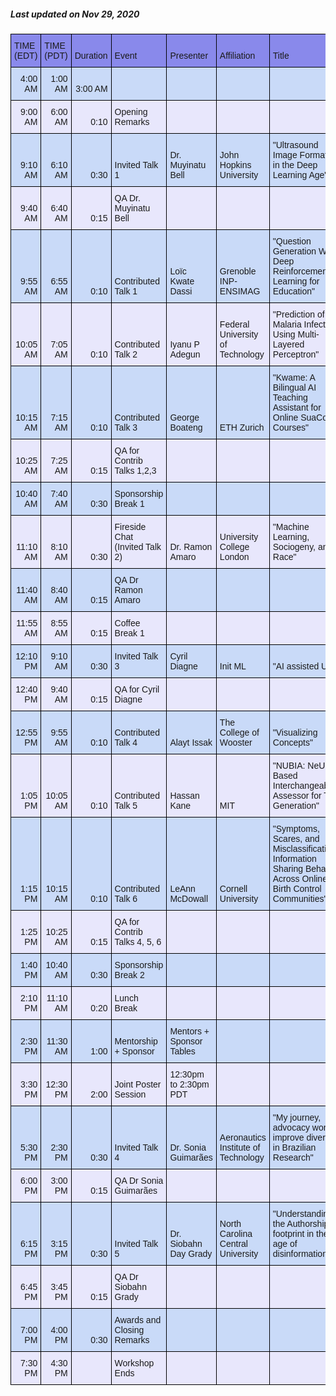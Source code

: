 ##### Last updated on Nov 29, 2020

<table style="border-collapse:collapse;border-spacing:0" class="tg"><thead><tr><th style="background-color:#8989EB;border-color:black;border-style:solid;border-width:1px;font-family:Arial, sans-serif;font-size:14px;font-weight:normal;overflow:hidden;padding:10px 5px;text-align:left;vertical-align:bottom;word-break:normal"><span style="background-color:#8989EB">TIME (EDT)</span></th><th style="background-color:#8989EB;border-color:black;border-style:solid;border-width:1px;font-family:Arial, sans-serif;font-size:14px;font-weight:normal;overflow:hidden;padding:10px 5px;text-align:left;vertical-align:bottom;word-break:normal"><span style="background-color:#8989EB">TIME (PDT)</span></th><th style="background-color:#8989EB;border-color:black;border-style:solid;border-width:1px;font-family:Arial, sans-serif;font-size:14px;font-weight:normal;overflow:hidden;padding:10px 5px;text-align:left;vertical-align:bottom;word-break:normal"><span style="background-color:#8989EB">Duration</span></th><th style="background-color:#8989EB;border-color:black;border-style:solid;border-width:1px;font-family:Arial, sans-serif;font-size:14px;font-weight:normal;overflow:hidden;padding:10px 5px;text-align:left;vertical-align:bottom;word-break:normal"><span style="background-color:#8989EB">Event</span></th><th style="background-color:#8989EB;border-color:black;border-style:solid;border-width:1px;font-family:Arial, sans-serif;font-size:14px;font-weight:normal;overflow:hidden;padding:10px 5px;text-align:left;vertical-align:bottom;word-break:normal"><span style="background-color:#8989EB">Presenter</span></th><th style="background-color:#8989EB;border-color:black;border-style:solid;border-width:1px;font-family:Arial, sans-serif;font-size:14px;font-weight:normal;overflow:hidden;padding:10px 5px;text-align:left;vertical-align:bottom;word-break:normal"><span style="background-color:#8989EB">Affiliation</span></th><th style="background-color:#8989EB;border-color:black;border-style:solid;border-width:1px;font-family:Arial, sans-serif;font-size:14px;font-weight:normal;overflow:hidden;padding:10px 5px;text-align:left;vertical-align:bottom;word-break:normal"><span style="background-color:#8989EB">Title</span></th></tr></thead><tbody><tr><td style="background-color:#C9DAF8;border-color:black;border-style:solid;border-width:1px;font-family:Arial, sans-serif;font-size:14px;overflow:hidden;padding:10px 5px;text-align:right;vertical-align:bottom;word-break:normal"><span style="background-color:#C9DAF8">4:00 AM</span></td><td style="background-color:#C9DAF8;border-color:black;border-style:solid;border-width:1px;font-family:Arial, sans-serif;font-size:14px;overflow:hidden;padding:10px 5px;text-align:right;vertical-align:bottom;word-break:normal"><span style="background-color:#C9DAF8">1:00 AM</span></td><td style="background-color:#C9DAF8;border-color:black;border-style:solid;border-width:1px;font-family:Arial, sans-serif;font-size:14px;overflow:hidden;padding:10px 5px;text-align:right;vertical-align:bottom;word-break:normal"><span style="background-color:#C9DAF8">3:00 AM</span></td><td style="background-color:#C9DAF8;border-color:black;border-style:solid;border-width:1px;font-family:Arial, sans-serif;font-size:14px;overflow:hidden;padding:10px 5px;text-align:left;vertical-align:bottom;word-break:normal"></td><td style="background-color:#C9DAF8;border-color:black;border-style:solid;border-width:1px;font-family:Arial, sans-serif;font-size:14px;overflow:hidden;padding:10px 5px;text-align:left;vertical-align:bottom;word-break:normal"></td><td style="background-color:#C9DAF8;border-color:black;border-style:solid;border-width:1px;font-family:Arial, sans-serif;font-size:14px;overflow:hidden;padding:10px 5px;text-align:left;vertical-align:bottom;word-break:normal"></td><td style="background-color:#C9DAF8;border-color:black;border-style:solid;border-width:1px;font-family:Arial, sans-serif;font-size:14px;overflow:hidden;padding:10px 5px;text-align:left;vertical-align:bottom;word-break:normal"></td></tr><tr><td style="background-color:#E8E7FC;border-color:black;border-style:solid;border-width:1px;font-family:Arial, sans-serif;font-size:14px;overflow:hidden;padding:10px 5px;text-align:right;vertical-align:bottom;word-break:normal"><span style="background-color:#E8E7FC">9:00 AM</span></td><td style="background-color:#E8E7FC;border-color:black;border-style:solid;border-width:1px;font-family:Arial, sans-serif;font-size:14px;overflow:hidden;padding:10px 5px;text-align:right;vertical-align:bottom;word-break:normal"><span style="background-color:#E8E7FC">6:00 AM</span></td><td style="background-color:#E8E7FC;border-color:black;border-style:solid;border-width:1px;font-family:Arial, sans-serif;font-size:14px;overflow:hidden;padding:10px 5px;text-align:right;vertical-align:bottom;word-break:normal"><span style="background-color:#E8E7FC">0:10</span></td><td style="background-color:#E8E7FC;border-color:black;border-style:solid;border-width:1px;font-family:Arial, sans-serif;font-size:14px;overflow:hidden;padding:10px 5px;text-align:left;vertical-align:bottom;word-break:normal"><span style="background-color:#E8E7FC">Opening Remarks</span></td><td style="background-color:#E8E7FC;border-color:black;border-style:solid;border-width:1px;font-family:Arial, sans-serif;font-size:14px;overflow:hidden;padding:10px 5px;text-align:left;vertical-align:bottom;word-break:normal"></td><td style="background-color:#E8E7FC;border-color:black;border-style:solid;border-width:1px;font-family:Arial, sans-serif;font-size:14px;overflow:hidden;padding:10px 5px;text-align:left;vertical-align:bottom;word-break:normal"></td><td style="background-color:#E8E7FC;border-color:black;border-style:solid;border-width:1px;font-family:Arial, sans-serif;font-size:14px;overflow:hidden;padding:10px 5px;text-align:left;vertical-align:bottom;word-break:normal"></td></tr><tr><td style="background-color:#C9DAF8;border-color:black;border-style:solid;border-width:1px;font-family:Arial, sans-serif;font-size:14px;overflow:hidden;padding:10px 5px;text-align:right;vertical-align:bottom;word-break:normal"><span style="background-color:#C9DAF8">9:10 AM</span></td><td style="background-color:#C9DAF8;border-color:black;border-style:solid;border-width:1px;font-family:Arial, sans-serif;font-size:14px;overflow:hidden;padding:10px 5px;text-align:right;vertical-align:bottom;word-break:normal"><span style="background-color:#C9DAF8">6:10 AM</span></td><td style="background-color:#C9DAF8;border-color:black;border-style:solid;border-width:1px;font-family:Arial, sans-serif;font-size:14px;overflow:hidden;padding:10px 5px;text-align:right;vertical-align:bottom;word-break:normal"><span style="background-color:#C9DAF8">0:30</span></td><td style="background-color:#C9DAF8;border-color:black;border-style:solid;border-width:1px;font-family:Arial, sans-serif;font-size:14px;overflow:hidden;padding:10px 5px;text-align:left;vertical-align:bottom;word-break:normal"><span style="background-color:#C9DAF8">Invited Talk 1</span></td><td style="background-color:#C9DAF8;border-color:black;border-style:solid;border-width:1px;font-family:Arial, sans-serif;font-size:14px;overflow:hidden;padding:10px 5px;text-align:left;vertical-align:bottom;word-break:normal"><span style="background-color:#C9DAF8">Dr. Muyinatu Bell</span></td><td style="background-color:#C9DAF8;border-color:black;border-style:solid;border-width:1px;font-family:Arial, sans-serif;font-size:14px;overflow:hidden;padding:10px 5px;text-align:left;vertical-align:bottom;word-break:normal"><span style="background-color:#C9DAF8">John Hopkins University</span></td><td style="background-color:#C9DAF8;border-color:black;border-style:solid;border-width:1px;font-family:Arial, sans-serif;font-size:14px;overflow:hidden;padding:10px 5px;text-align:left;vertical-align:bottom;word-break:normal"><span style="background-color:#C9DAF8">"Ultrasound Image Formation in the Deep Learning Age"</span></td></tr><tr><td style="background-color:#E8E7FC;border-color:black;border-style:solid;border-width:1px;font-family:Arial, sans-serif;font-size:14px;overflow:hidden;padding:10px 5px;text-align:right;vertical-align:bottom;word-break:normal"><span style="background-color:#E8E7FC">9:40 AM</span></td><td style="background-color:#E8E7FC;border-color:black;border-style:solid;border-width:1px;font-family:Arial, sans-serif;font-size:14px;overflow:hidden;padding:10px 5px;text-align:right;vertical-align:bottom;word-break:normal"><span style="background-color:#E8E7FC">6:40 AM</span></td><td style="background-color:#E8E7FC;border-color:black;border-style:solid;border-width:1px;font-family:Arial, sans-serif;font-size:14px;overflow:hidden;padding:10px 5px;text-align:right;vertical-align:bottom;word-break:normal"><span style="background-color:#E8E7FC">0:15</span></td><td style="background-color:#E8E7FC;border-color:black;border-style:solid;border-width:1px;font-family:Arial, sans-serif;font-size:14px;overflow:hidden;padding:10px 5px;text-align:left;vertical-align:bottom;word-break:normal"><span style="background-color:#E8E7FC">QA Dr. Muyinatu Bell</span></td><td style="background-color:#E8E7FC;border-color:black;border-style:solid;border-width:1px;font-family:Arial, sans-serif;font-size:14px;overflow:hidden;padding:10px 5px;text-align:left;vertical-align:bottom;word-break:normal"></td><td style="background-color:#E8E7FC;border-color:black;border-style:solid;border-width:1px;font-family:Arial, sans-serif;font-size:14px;overflow:hidden;padding:10px 5px;text-align:left;vertical-align:bottom;word-break:normal"></td><td style="background-color:#E8E7FC;border-color:black;border-style:solid;border-width:1px;font-family:Arial, sans-serif;font-size:14px;overflow:hidden;padding:10px 5px;text-align:left;vertical-align:bottom;word-break:normal"></td></tr><tr><td style="background-color:#C9DAF8;border-color:black;border-style:solid;border-width:1px;font-family:Arial, sans-serif;font-size:14px;overflow:hidden;padding:10px 5px;text-align:right;vertical-align:bottom;word-break:normal"><span style="background-color:#C9DAF8">9:55 AM</span></td><td style="background-color:#C9DAF8;border-color:black;border-style:solid;border-width:1px;font-family:Arial, sans-serif;font-size:14px;overflow:hidden;padding:10px 5px;text-align:right;vertical-align:bottom;word-break:normal"><span style="background-color:#C9DAF8">6:55 AM</span></td><td style="background-color:#C9DAF8;border-color:black;border-style:solid;border-width:1px;font-family:Arial, sans-serif;font-size:14px;overflow:hidden;padding:10px 5px;text-align:right;vertical-align:bottom;word-break:normal"><span style="background-color:#C9DAF8">0:10</span></td><td style="background-color:#C9DAF8;border-color:black;border-style:solid;border-width:1px;font-family:Arial, sans-serif;font-size:14px;overflow:hidden;padding:10px 5px;text-align:left;vertical-align:bottom;word-break:normal"><span style="background-color:#C9DAF8">Contributed Talk 1</span></td><td style="background-color:#C9DAF8;border-color:black;border-style:solid;border-width:1px;font-family:Arial, sans-serif;font-size:14px;overflow:hidden;padding:10px 5px;text-align:left;vertical-align:bottom;word-break:normal"><span style="background-color:#C9DAF8">Loïc Kwate Dassi</span></td><td style="background-color:#C9DAF8;border-color:black;border-style:solid;border-width:1px;font-family:Arial, sans-serif;font-size:14px;overflow:hidden;padding:10px 5px;text-align:left;vertical-align:bottom;word-break:normal"><span style="background-color:#C9DAF8">Grenoble INP-ENSIMAG</span></td><td style="background-color:#C9DAF8;border-color:black;border-style:solid;border-width:1px;font-family:Arial, sans-serif;font-size:14px;overflow:hidden;padding:10px 5px;text-align:left;vertical-align:top;word-break:normal">"Question Generation With Deep Reinforcement Learning for Education"</td></tr><tr><td style="background-color:#E8E7FC;border-color:black;border-style:solid;border-width:1px;font-family:Arial, sans-serif;font-size:14px;overflow:hidden;padding:10px 5px;text-align:right;vertical-align:bottom;word-break:normal"><span style="background-color:#E8E7FC">10:05 AM</span></td><td style="background-color:#E8E7FC;border-color:black;border-style:solid;border-width:1px;font-family:Arial, sans-serif;font-size:14px;overflow:hidden;padding:10px 5px;text-align:right;vertical-align:bottom;word-break:normal"><span style="background-color:#E8E7FC">7:05 AM</span></td><td style="background-color:#E8E7FC;border-color:black;border-style:solid;border-width:1px;font-family:Arial, sans-serif;font-size:14px;overflow:hidden;padding:10px 5px;text-align:right;vertical-align:bottom;word-break:normal"><span style="background-color:#E8E7FC">0:10</span></td><td style="background-color:#E8E7FC;border-color:black;border-style:solid;border-width:1px;font-family:Arial, sans-serif;font-size:14px;overflow:hidden;padding:10px 5px;text-align:left;vertical-align:bottom;word-break:normal"><span style="background-color:#E8E7FC">Contributed Talk 2</span></td><td style="background-color:#E8E7FC;border-color:black;border-style:solid;border-width:1px;font-family:Arial, sans-serif;font-size:14px;overflow:hidden;padding:10px 5px;text-align:left;vertical-align:bottom;word-break:normal"><span style="background-color:#E8E7FC">Iyanu P Adegun</span></td><td style="background-color:#E8E7FC;border-color:black;border-style:solid;border-width:1px;font-family:Arial, sans-serif;font-size:14px;overflow:hidden;padding:10px 5px;text-align:left;vertical-align:bottom;word-break:normal"><span style="background-color:#E8E7FC">Federal University of Technology</span></td><td style="background-color:#E8E7FC;border-color:black;border-style:solid;border-width:1px;font-family:Arial, sans-serif;font-size:14px;overflow:hidden;padding:10px 5px;text-align:left;vertical-align:bottom;word-break:normal"><span style="background-color:#E8E7FC">"Prediction of Malaria Infection Using Multi-Layered Perceptron"</span></td></tr><tr><td style="background-color:#C9DAF8;border-color:black;border-style:solid;border-width:1px;font-family:Arial, sans-serif;font-size:14px;overflow:hidden;padding:10px 5px;text-align:right;vertical-align:bottom;word-break:normal"><span style="background-color:#C9DAF8">10:15 AM</span></td><td style="background-color:#C9DAF8;border-color:black;border-style:solid;border-width:1px;font-family:Arial, sans-serif;font-size:14px;overflow:hidden;padding:10px 5px;text-align:right;vertical-align:bottom;word-break:normal"><span style="background-color:#C9DAF8">7:15 AM</span></td><td style="background-color:#C9DAF8;border-color:black;border-style:solid;border-width:1px;font-family:Arial, sans-serif;font-size:14px;overflow:hidden;padding:10px 5px;text-align:right;vertical-align:bottom;word-break:normal"><span style="background-color:#C9DAF8">0:10</span></td><td style="background-color:#C9DAF8;border-color:black;border-style:solid;border-width:1px;font-family:Arial, sans-serif;font-size:14px;overflow:hidden;padding:10px 5px;text-align:left;vertical-align:bottom;word-break:normal"><span style="background-color:#C9DAF8">Contributed Talk 3</span></td><td style="background-color:#C9DAF8;border-color:black;border-style:solid;border-width:1px;font-family:Arial, sans-serif;font-size:14px;overflow:hidden;padding:10px 5px;text-align:left;vertical-align:bottom;word-break:normal"><span style="background-color:#C9DAF8">George Boateng</span></td><td style="background-color:#C9DAF8;border-color:black;border-style:solid;border-width:1px;font-family:Arial, sans-serif;font-size:14px;overflow:hidden;padding:10px 5px;text-align:left;vertical-align:bottom;word-break:normal"><span style="background-color:#C9DAF8">ETH Zurich</span></td><td style="background-color:#C9DAF8;border-color:black;border-style:solid;border-width:1px;font-family:Arial, sans-serif;font-size:14px;overflow:hidden;padding:10px 5px;text-align:left;vertical-align:top;word-break:normal">"Kwame: A Bilingual AI Teaching Assistant for Online SuaCode Courses"</td></tr><tr><td style="background-color:#E8E7FC;border-color:black;border-style:solid;border-width:1px;font-family:Arial, sans-serif;font-size:14px;overflow:hidden;padding:10px 5px;text-align:right;vertical-align:bottom;word-break:normal"><span style="background-color:#E8E7FC">10:25 AM</span></td><td style="background-color:#E8E7FC;border-color:black;border-style:solid;border-width:1px;font-family:Arial, sans-serif;font-size:14px;overflow:hidden;padding:10px 5px;text-align:right;vertical-align:bottom;word-break:normal"><span style="background-color:#E8E7FC">7:25 AM</span></td><td style="background-color:#E8E7FC;border-color:black;border-style:solid;border-width:1px;font-family:Arial, sans-serif;font-size:14px;overflow:hidden;padding:10px 5px;text-align:right;vertical-align:bottom;word-break:normal"><span style="background-color:#E8E7FC">0:15</span></td><td style="background-color:#E8E7FC;border-color:black;border-style:solid;border-width:1px;font-family:Arial, sans-serif;font-size:14px;overflow:hidden;padding:10px 5px;text-align:left;vertical-align:bottom;word-break:normal"><span style="background-color:#E8E7FC">QA for Contrib Talks 1,2,3</span></td><td style="background-color:#E8E7FC;border-color:black;border-style:solid;border-width:1px;font-family:Arial, sans-serif;font-size:14px;overflow:hidden;padding:10px 5px;text-align:left;vertical-align:bottom;word-break:normal"></td><td style="background-color:#E8E7FC;border-color:black;border-style:solid;border-width:1px;font-family:Arial, sans-serif;font-size:14px;overflow:hidden;padding:10px 5px;text-align:left;vertical-align:bottom;word-break:normal"></td><td style="background-color:#E8E7FC;border-color:black;border-style:solid;border-width:1px;font-family:Arial, sans-serif;font-size:14px;overflow:hidden;padding:10px 5px;text-align:left;vertical-align:bottom;word-break:normal"></td></tr><tr><td style="background-color:#C9DAF8;border-color:black;border-style:solid;border-width:1px;font-family:Arial, sans-serif;font-size:14px;overflow:hidden;padding:10px 5px;text-align:right;vertical-align:bottom;word-break:normal"><span style="background-color:#C9DAF8">10:40 AM</span></td><td style="background-color:#C9DAF8;border-color:black;border-style:solid;border-width:1px;font-family:Arial, sans-serif;font-size:14px;overflow:hidden;padding:10px 5px;text-align:right;vertical-align:bottom;word-break:normal"><span style="background-color:#C9DAF8">7:40 AM</span></td><td style="background-color:#C9DAF8;border-color:black;border-style:solid;border-width:1px;font-family:Arial, sans-serif;font-size:14px;overflow:hidden;padding:10px 5px;text-align:right;vertical-align:bottom;word-break:normal"><span style="background-color:#C9DAF8">0:30</span></td><td style="background-color:#C9DAF8;border-color:black;border-style:solid;border-width:1px;font-family:Arial, sans-serif;font-size:14px;overflow:hidden;padding:10px 5px;text-align:left;vertical-align:bottom;word-break:normal"><span style="background-color:#C9DAF8">Sponsorship Break 1</span></td><td style="background-color:#C9DAF8;border-color:black;border-style:solid;border-width:1px;font-family:Arial, sans-serif;font-size:14px;overflow:hidden;padding:10px 5px;text-align:left;vertical-align:bottom;word-break:normal"></td><td style="background-color:#C9DAF8;border-color:black;border-style:solid;border-width:1px;font-family:Arial, sans-serif;font-size:14px;overflow:hidden;padding:10px 5px;text-align:left;vertical-align:bottom;word-break:normal"></td><td style="background-color:#C9DAF8;border-color:black;border-style:solid;border-width:1px;font-family:Arial, sans-serif;font-size:14px;overflow:hidden;padding:10px 5px;text-align:left;vertical-align:bottom;word-break:normal"></td></tr><tr><td style="background-color:#E8E7FC;border-color:black;border-style:solid;border-width:1px;font-family:Arial, sans-serif;font-size:14px;overflow:hidden;padding:10px 5px;text-align:right;vertical-align:bottom;word-break:normal"><span style="background-color:#E8E7FC">11:10 AM</span></td><td style="background-color:#E8E7FC;border-color:black;border-style:solid;border-width:1px;font-family:Arial, sans-serif;font-size:14px;overflow:hidden;padding:10px 5px;text-align:right;vertical-align:bottom;word-break:normal"><span style="background-color:#E8E7FC">8:10 AM</span></td><td style="background-color:#E8E7FC;border-color:black;border-style:solid;border-width:1px;font-family:Arial, sans-serif;font-size:14px;overflow:hidden;padding:10px 5px;text-align:right;vertical-align:bottom;word-break:normal"><span style="background-color:#E8E7FC">0:30</span></td><td style="background-color:#E8E7FC;border-color:black;border-style:solid;border-width:1px;font-family:Arial, sans-serif;font-size:14px;overflow:hidden;padding:10px 5px;text-align:left;vertical-align:bottom;word-break:normal"><span style="background-color:#E8E7FC">Fireside Chat (Invited Talk 2) </span></td><td style="background-color:#E8E7FC;border-color:black;border-style:solid;border-width:1px;font-family:Arial, sans-serif;font-size:14px;overflow:hidden;padding:10px 5px;text-align:left;vertical-align:bottom;word-break:normal"><span style="background-color:#E8E7FC">Dr. Ramon Amaro</span></td><td style="background-color:#E8E7FC;border-color:black;border-style:solid;border-width:1px;font-family:Arial, sans-serif;font-size:14px;overflow:hidden;padding:10px 5px;text-align:left;vertical-align:bottom;word-break:normal"><span style="background-color:#E8E7FC">University College London</span></td><td style="background-color:#E8E7FC;border-color:black;border-style:solid;border-width:1px;font-family:Arial, sans-serif;font-size:14px;overflow:hidden;padding:10px 5px;text-align:left;vertical-align:bottom;word-break:normal"><span style="background-color:#E8E7FC">"Machine Learning, Sociogeny, and Race"</span></td></tr><tr><td style="background-color:#C9DAF8;border-color:black;border-style:solid;border-width:1px;font-family:Arial, sans-serif;font-size:14px;overflow:hidden;padding:10px 5px;text-align:right;vertical-align:bottom;word-break:normal"><span style="background-color:#C9DAF8">11:40 AM</span></td><td style="background-color:#C9DAF8;border-color:black;border-style:solid;border-width:1px;font-family:Arial, sans-serif;font-size:14px;overflow:hidden;padding:10px 5px;text-align:right;vertical-align:bottom;word-break:normal"><span style="background-color:#C9DAF8">8:40 AM</span></td><td style="background-color:#C9DAF8;border-color:black;border-style:solid;border-width:1px;font-family:Arial, sans-serif;font-size:14px;overflow:hidden;padding:10px 5px;text-align:right;vertical-align:bottom;word-break:normal"><span style="background-color:#C9DAF8">0:15</span></td><td style="background-color:#C9DAF8;border-color:black;border-style:solid;border-width:1px;font-family:Arial, sans-serif;font-size:14px;overflow:hidden;padding:10px 5px;text-align:left;vertical-align:bottom;word-break:normal"><span style="background-color:#C9DAF8">QA Dr Ramon Amaro</span></td><td style="background-color:#C9DAF8;border-color:black;border-style:solid;border-width:1px;font-family:Arial, sans-serif;font-size:14px;overflow:hidden;padding:10px 5px;text-align:left;vertical-align:bottom;word-break:normal"></td><td style="background-color:#C9DAF8;border-color:black;border-style:solid;border-width:1px;font-family:Arial, sans-serif;font-size:14px;overflow:hidden;padding:10px 5px;text-align:left;vertical-align:bottom;word-break:normal"></td><td style="background-color:#C9DAF8;border-color:black;border-style:solid;border-width:1px;font-family:Arial, sans-serif;font-size:14px;overflow:hidden;padding:10px 5px;text-align:left;vertical-align:bottom;word-break:normal"></td></tr><tr><td style="background-color:#E8E7FC;border-color:black;border-style:solid;border-width:1px;font-family:Arial, sans-serif;font-size:14px;overflow:hidden;padding:10px 5px;text-align:right;vertical-align:bottom;word-break:normal"><span style="background-color:#E8E7FC">11:55 AM</span></td><td style="background-color:#E8E7FC;border-color:black;border-style:solid;border-width:1px;font-family:Arial, sans-serif;font-size:14px;overflow:hidden;padding:10px 5px;text-align:right;vertical-align:bottom;word-break:normal"><span style="background-color:#E8E7FC">8:55 AM</span></td><td style="background-color:#E8E7FC;border-color:black;border-style:solid;border-width:1px;font-family:Arial, sans-serif;font-size:14px;overflow:hidden;padding:10px 5px;text-align:right;vertical-align:bottom;word-break:normal"><span style="background-color:#E8E7FC">0:15</span></td><td style="background-color:#E8E7FC;border-color:black;border-style:solid;border-width:1px;font-family:Arial, sans-serif;font-size:14px;overflow:hidden;padding:10px 5px;text-align:left;vertical-align:bottom;word-break:normal"><span style="background-color:#E8E7FC">Coffee Break 1</span></td><td style="background-color:#E8E7FC;border-color:black;border-style:solid;border-width:1px;font-family:Arial, sans-serif;font-size:14px;overflow:hidden;padding:10px 5px;text-align:left;vertical-align:bottom;word-break:normal"></td><td style="background-color:#E8E7FC;border-color:black;border-style:solid;border-width:1px;font-family:Arial, sans-serif;font-size:14px;overflow:hidden;padding:10px 5px;text-align:left;vertical-align:bottom;word-break:normal"></td><td style="background-color:#E8E7FC;border-color:black;border-style:solid;border-width:1px;font-family:Arial, sans-serif;font-size:14px;overflow:hidden;padding:10px 5px;text-align:left;vertical-align:bottom;word-break:normal"></td></tr><tr><td style="background-color:#C9DAF8;border-color:black;border-style:solid;border-width:1px;font-family:Arial, sans-serif;font-size:14px;overflow:hidden;padding:10px 5px;text-align:right;vertical-align:bottom;word-break:normal"><span style="background-color:#C9DAF8">12:10 PM</span></td><td style="background-color:#C9DAF8;border-color:black;border-style:solid;border-width:1px;font-family:Arial, sans-serif;font-size:14px;overflow:hidden;padding:10px 5px;text-align:right;vertical-align:bottom;word-break:normal"><span style="background-color:#C9DAF8">9:10 AM</span></td><td style="background-color:#C9DAF8;border-color:black;border-style:solid;border-width:1px;font-family:Arial, sans-serif;font-size:14px;overflow:hidden;padding:10px 5px;text-align:right;vertical-align:bottom;word-break:normal"><span style="background-color:#C9DAF8">0:30</span></td><td style="background-color:#C9DAF8;border-color:black;border-style:solid;border-width:1px;font-family:Arial, sans-serif;font-size:14px;overflow:hidden;padding:10px 5px;text-align:left;vertical-align:bottom;word-break:normal"><span style="background-color:#C9DAF8">Invited Talk 3</span></td><td style="background-color:#C9DAF8;border-color:black;border-style:solid;border-width:1px;font-family:Arial, sans-serif;font-size:14px;overflow:hidden;padding:10px 5px;text-align:left;vertical-align:bottom;word-break:normal"><span style="background-color:#C9DAF8">Cyril Diagne</span></td><td style="background-color:#C9DAF8;border-color:black;border-style:solid;border-width:1px;font-family:Arial, sans-serif;font-size:14px;overflow:hidden;padding:10px 5px;text-align:left;vertical-align:bottom;word-break:normal"><span style="background-color:#C9DAF8">Init ML</span></td><td style="background-color:#C9DAF8;border-color:black;border-style:solid;border-width:1px;font-family:Arial, sans-serif;font-size:14px;overflow:hidden;padding:10px 5px;text-align:left;vertical-align:bottom;word-break:normal"><span style="background-color:#C9DAF8">"AI assisted UIs"</span></td></tr><tr><td style="background-color:#E8E7FC;border-color:black;border-style:solid;border-width:1px;font-family:Arial, sans-serif;font-size:14px;overflow:hidden;padding:10px 5px;text-align:right;vertical-align:bottom;word-break:normal"><span style="background-color:#E8E7FC">12:40 PM</span></td><td style="background-color:#E8E7FC;border-color:black;border-style:solid;border-width:1px;font-family:Arial, sans-serif;font-size:14px;overflow:hidden;padding:10px 5px;text-align:right;vertical-align:bottom;word-break:normal"><span style="background-color:#E8E7FC">9:40 AM</span></td><td style="background-color:#E8E7FC;border-color:black;border-style:solid;border-width:1px;font-family:Arial, sans-serif;font-size:14px;overflow:hidden;padding:10px 5px;text-align:right;vertical-align:bottom;word-break:normal"><span style="background-color:#E8E7FC">0:15</span></td><td style="background-color:#E8E7FC;border-color:black;border-style:solid;border-width:1px;font-family:Arial, sans-serif;font-size:14px;overflow:hidden;padding:10px 5px;text-align:left;vertical-align:bottom;word-break:normal"><span style="background-color:#E8E7FC">QA for Cyril Diagne</span></td><td style="background-color:#E8E7FC;border-color:black;border-style:solid;border-width:1px;font-family:Arial, sans-serif;font-size:14px;overflow:hidden;padding:10px 5px;text-align:left;vertical-align:bottom;word-break:normal"></td><td style="background-color:#E8E7FC;border-color:black;border-style:solid;border-width:1px;font-family:Arial, sans-serif;font-size:14px;overflow:hidden;padding:10px 5px;text-align:left;vertical-align:bottom;word-break:normal"></td><td style="background-color:#E8E7FC;border-color:black;border-style:solid;border-width:1px;font-family:Arial, sans-serif;font-size:14px;overflow:hidden;padding:10px 5px;text-align:left;vertical-align:bottom;word-break:normal"></td></tr><tr><td style="background-color:#C9DAF8;border-color:black;border-style:solid;border-width:1px;font-family:Arial, sans-serif;font-size:14px;overflow:hidden;padding:10px 5px;text-align:right;vertical-align:bottom;word-break:normal"><span style="background-color:#C9DAF8">12:55 PM</span></td><td style="background-color:#C9DAF8;border-color:black;border-style:solid;border-width:1px;font-family:Arial, sans-serif;font-size:14px;overflow:hidden;padding:10px 5px;text-align:right;vertical-align:bottom;word-break:normal"><span style="background-color:#C9DAF8">9:55 AM</span></td><td style="background-color:#C9DAF8;border-color:black;border-style:solid;border-width:1px;font-family:Arial, sans-serif;font-size:14px;overflow:hidden;padding:10px 5px;text-align:right;vertical-align:bottom;word-break:normal"><span style="background-color:#C9DAF8">0:10</span></td><td style="background-color:#C9DAF8;border-color:black;border-style:solid;border-width:1px;font-family:Arial, sans-serif;font-size:14px;overflow:hidden;padding:10px 5px;text-align:left;vertical-align:bottom;word-break:normal"><span style="background-color:#C9DAF8">Contributed Talk 4</span></td><td style="background-color:#C9DAF8;border-color:black;border-style:solid;border-width:1px;font-family:Arial, sans-serif;font-size:14px;overflow:hidden;padding:10px 5px;text-align:left;vertical-align:bottom;word-break:normal"><span style="background-color:#C9DAF8">Alayt Issak</span></td><td style="background-color:#C9DAF8;border-color:black;border-style:solid;border-width:1px;font-family:Arial, sans-serif;font-size:14px;overflow:hidden;padding:10px 5px;text-align:left;vertical-align:bottom;word-break:normal"><span style="background-color:#C9DAF8">The College of Wooster</span></td><td style="background-color:#C9DAF8;border-color:black;border-style:solid;border-width:1px;font-family:Arial, sans-serif;font-size:14px;overflow:hidden;padding:10px 5px;text-align:left;vertical-align:bottom;word-break:normal"><span style="background-color:#C9DAF8">"Visualizing Concepts"</span></td></tr><tr><td style="background-color:#E8E7FC;border-color:black;border-style:solid;border-width:1px;font-family:Arial, sans-serif;font-size:14px;overflow:hidden;padding:10px 5px;text-align:right;vertical-align:bottom;word-break:normal"><span style="background-color:#E8E7FC">1:05 PM</span></td><td style="background-color:#E8E7FC;border-color:black;border-style:solid;border-width:1px;font-family:Arial, sans-serif;font-size:14px;overflow:hidden;padding:10px 5px;text-align:right;vertical-align:bottom;word-break:normal"><span style="background-color:#E8E7FC">10:05 AM</span></td><td style="background-color:#E8E7FC;border-color:black;border-style:solid;border-width:1px;font-family:Arial, sans-serif;font-size:14px;overflow:hidden;padding:10px 5px;text-align:right;vertical-align:bottom;word-break:normal"><span style="background-color:#E8E7FC">0:10</span></td><td style="background-color:#E8E7FC;border-color:black;border-style:solid;border-width:1px;font-family:Arial, sans-serif;font-size:14px;overflow:hidden;padding:10px 5px;text-align:left;vertical-align:bottom;word-break:normal"><span style="background-color:#E8E7FC">Contributed Talk 5</span></td><td style="background-color:#E8E7FC;border-color:black;border-style:solid;border-width:1px;font-family:Arial, sans-serif;font-size:14px;overflow:hidden;padding:10px 5px;text-align:left;vertical-align:bottom;word-break:normal"><span style="background-color:#E8E7FC">Hassan Kane</span></td><td style="background-color:#E8E7FC;border-color:black;border-style:solid;border-width:1px;font-family:Arial, sans-serif;font-size:14px;overflow:hidden;padding:10px 5px;text-align:left;vertical-align:bottom;word-break:normal"><span style="background-color:#E8E7FC">MIT</span></td><td style="background-color:#E8E7FC;border-color:black;border-style:solid;border-width:1px;font-family:Arial, sans-serif;font-size:14px;overflow:hidden;padding:10px 5px;text-align:left;vertical-align:top;word-break:normal">"NUBIA: NeUral Based Interchangeability Assessor for Text Generation"</td></tr><tr><td style="background-color:#C9DAF8;border-color:black;border-style:solid;border-width:1px;font-family:Arial, sans-serif;font-size:14px;overflow:hidden;padding:10px 5px;text-align:right;vertical-align:bottom;word-break:normal"><span style="background-color:#C9DAF8">1:15 PM</span></td><td style="background-color:#C9DAF8;border-color:black;border-style:solid;border-width:1px;font-family:Arial, sans-serif;font-size:14px;overflow:hidden;padding:10px 5px;text-align:right;vertical-align:bottom;word-break:normal"><span style="background-color:#C9DAF8">10:15 AM</span></td><td style="background-color:#C9DAF8;border-color:black;border-style:solid;border-width:1px;font-family:Arial, sans-serif;font-size:14px;overflow:hidden;padding:10px 5px;text-align:right;vertical-align:bottom;word-break:normal"><span style="background-color:#C9DAF8">0:10</span></td><td style="background-color:#C9DAF8;border-color:black;border-style:solid;border-width:1px;font-family:Arial, sans-serif;font-size:14px;overflow:hidden;padding:10px 5px;text-align:left;vertical-align:bottom;word-break:normal"><span style="background-color:#C9DAF8">Contributed Talk 6</span></td><td style="background-color:#C9DAF8;border-color:black;border-style:solid;border-width:1px;font-family:Arial, sans-serif;font-size:14px;overflow:hidden;padding:10px 5px;text-align:left;vertical-align:bottom;word-break:normal"><span style="background-color:#C9DAF8">LeAnn McDowall</span></td><td style="background-color:#C9DAF8;border-color:black;border-style:solid;border-width:1px;font-family:Arial, sans-serif;font-size:14px;overflow:hidden;padding:10px 5px;text-align:left;vertical-align:bottom;word-break:normal"><span style="background-color:#C9DAF8">Cornell University</span></td><td style="background-color:#C9DAF8;border-color:black;border-style:solid;border-width:1px;font-family:Arial, sans-serif;font-size:14px;overflow:hidden;padding:10px 5px;text-align:left;vertical-align:top;word-break:normal">"Symptoms, Scares, and Misclassifications: Information Sharing Behavior Across Online Birth Control Communities"</td></tr><tr><td style="background-color:#E8E7FC;border-color:black;border-style:solid;border-width:1px;font-family:Arial, sans-serif;font-size:14px;overflow:hidden;padding:10px 5px;text-align:right;vertical-align:bottom;word-break:normal"><span style="background-color:#E8E7FC">1:25 PM</span></td><td style="background-color:#E8E7FC;border-color:black;border-style:solid;border-width:1px;font-family:Arial, sans-serif;font-size:14px;overflow:hidden;padding:10px 5px;text-align:right;vertical-align:bottom;word-break:normal"><span style="background-color:#E8E7FC">10:25 AM</span></td><td style="background-color:#E8E7FC;border-color:black;border-style:solid;border-width:1px;font-family:Arial, sans-serif;font-size:14px;overflow:hidden;padding:10px 5px;text-align:right;vertical-align:bottom;word-break:normal"><span style="background-color:#E8E7FC">0:15</span></td><td style="background-color:#E8E7FC;border-color:black;border-style:solid;border-width:1px;font-family:Arial, sans-serif;font-size:14px;overflow:hidden;padding:10px 5px;text-align:left;vertical-align:bottom;word-break:normal"><span style="background-color:#E8E7FC">QA for Contrib Talks 4, 5, 6</span></td><td style="background-color:#E8E7FC;border-color:black;border-style:solid;border-width:1px;font-family:Arial, sans-serif;font-size:14px;overflow:hidden;padding:10px 5px;text-align:left;vertical-align:bottom;word-break:normal"></td><td style="background-color:#E8E7FC;border-color:black;border-style:solid;border-width:1px;font-family:Arial, sans-serif;font-size:14px;overflow:hidden;padding:10px 5px;text-align:left;vertical-align:bottom;word-break:normal"></td><td style="background-color:#E8E7FC;border-color:black;border-style:solid;border-width:1px;font-family:Arial, sans-serif;font-size:14px;overflow:hidden;padding:10px 5px;text-align:left;vertical-align:bottom;word-break:normal"></td></tr><tr><td style="background-color:#C9DAF8;border-color:black;border-style:solid;border-width:1px;font-family:Arial, sans-serif;font-size:14px;overflow:hidden;padding:10px 5px;text-align:right;vertical-align:bottom;word-break:normal"><span style="background-color:#C9DAF8">1:40 PM</span></td><td style="background-color:#C9DAF8;border-color:black;border-style:solid;border-width:1px;font-family:Arial, sans-serif;font-size:14px;overflow:hidden;padding:10px 5px;text-align:right;vertical-align:bottom;word-break:normal"><span style="background-color:#C9DAF8">10:40 AM</span></td><td style="background-color:#C9DAF8;border-color:black;border-style:solid;border-width:1px;font-family:Arial, sans-serif;font-size:14px;overflow:hidden;padding:10px 5px;text-align:right;vertical-align:bottom;word-break:normal"><span style="background-color:#C9DAF8">0:30</span></td><td style="background-color:#C9DAF8;border-color:black;border-style:solid;border-width:1px;font-family:Arial, sans-serif;font-size:14px;overflow:hidden;padding:10px 5px;text-align:left;vertical-align:bottom;word-break:normal"><span style="background-color:#C9DAF8">Sponsorship Break 2</span></td><td style="background-color:#C9DAF8;border-color:black;border-style:solid;border-width:1px;font-family:Arial, sans-serif;font-size:14px;overflow:hidden;padding:10px 5px;text-align:left;vertical-align:bottom;word-break:normal"></td><td style="background-color:#C9DAF8;border-color:black;border-style:solid;border-width:1px;font-family:Arial, sans-serif;font-size:14px;overflow:hidden;padding:10px 5px;text-align:left;vertical-align:bottom;word-break:normal"></td><td style="background-color:#C9DAF8;border-color:black;border-style:solid;border-width:1px;font-family:Arial, sans-serif;font-size:14px;overflow:hidden;padding:10px 5px;text-align:left;vertical-align:bottom;word-break:normal"></td></tr><tr><td style="background-color:#E8E7FC;border-color:black;border-style:solid;border-width:1px;font-family:Arial, sans-serif;font-size:14px;overflow:hidden;padding:10px 5px;text-align:right;vertical-align:bottom;word-break:normal"><span style="background-color:#E8E7FC">2:10 PM</span></td><td style="background-color:#E8E7FC;border-color:black;border-style:solid;border-width:1px;font-family:Arial, sans-serif;font-size:14px;overflow:hidden;padding:10px 5px;text-align:right;vertical-align:bottom;word-break:normal"><span style="background-color:#E8E7FC">11:10 AM</span></td><td style="background-color:#E8E7FC;border-color:black;border-style:solid;border-width:1px;font-family:Arial, sans-serif;font-size:14px;overflow:hidden;padding:10px 5px;text-align:right;vertical-align:bottom;word-break:normal"><span style="background-color:#E8E7FC">0:20</span></td><td style="background-color:#E8E7FC;border-color:black;border-style:solid;border-width:1px;font-family:Arial, sans-serif;font-size:14px;overflow:hidden;padding:10px 5px;text-align:left;vertical-align:bottom;word-break:normal"><span style="background-color:#E8E7FC">Lunch Break</span></td><td style="background-color:#E8E7FC;border-color:black;border-style:solid;border-width:1px;font-family:Arial, sans-serif;font-size:14px;overflow:hidden;padding:10px 5px;text-align:left;vertical-align:bottom;word-break:normal"></td><td style="background-color:#E8E7FC;border-color:black;border-style:solid;border-width:1px;font-family:Arial, sans-serif;font-size:14px;overflow:hidden;padding:10px 5px;text-align:left;vertical-align:bottom;word-break:normal"></td><td style="background-color:#E8E7FC;border-color:black;border-style:solid;border-width:1px;font-family:Arial, sans-serif;font-size:14px;overflow:hidden;padding:10px 5px;text-align:left;vertical-align:bottom;word-break:normal"></td></tr><tr><td style="background-color:#C9DAF8;border-color:black;border-style:solid;border-width:1px;font-family:Arial, sans-serif;font-size:14px;overflow:hidden;padding:10px 5px;text-align:right;vertical-align:bottom;word-break:normal"><span style="background-color:#C9DAF8">2:30 PM</span></td><td style="background-color:#C9DAF8;border-color:black;border-style:solid;border-width:1px;font-family:Arial, sans-serif;font-size:14px;overflow:hidden;padding:10px 5px;text-align:right;vertical-align:bottom;word-break:normal"><span style="background-color:#C9DAF8">11:30 AM</span></td><td style="background-color:#C9DAF8;border-color:black;border-style:solid;border-width:1px;font-family:Arial, sans-serif;font-size:14px;overflow:hidden;padding:10px 5px;text-align:right;vertical-align:bottom;word-break:normal"><span style="background-color:#C9DAF8">1:00</span></td><td style="background-color:#C9DAF8;border-color:black;border-style:solid;border-width:1px;font-family:Arial, sans-serif;font-size:14px;overflow:hidden;padding:10px 5px;text-align:left;vertical-align:bottom;word-break:normal"><span style="background-color:#C9DAF8">Mentorship + Sponsor</span></td><td style="background-color:#C9DAF8;border-color:black;border-style:solid;border-width:1px;font-family:Arial, sans-serif;font-size:14px;overflow:hidden;padding:10px 5px;text-align:left;vertical-align:bottom;word-break:normal"><span style="background-color:#C9DAF8">Mentors + Sponsor Tables</span></td><td style="background-color:#C9DAF8;border-color:black;border-style:solid;border-width:1px;font-family:Arial, sans-serif;font-size:14px;overflow:hidden;padding:10px 5px;text-align:left;vertical-align:bottom;word-break:normal"></td><td style="background-color:#C9DAF8;border-color:black;border-style:solid;border-width:1px;font-family:Arial, sans-serif;font-size:14px;overflow:hidden;padding:10px 5px;text-align:left;vertical-align:bottom;word-break:normal"></td></tr><tr><td style="background-color:#E8E7FC;border-color:black;border-style:solid;border-width:1px;font-family:Arial, sans-serif;font-size:14px;overflow:hidden;padding:10px 5px;text-align:right;vertical-align:bottom;word-break:normal"><span style="background-color:#E8E7FC">3:30 PM</span></td><td style="background-color:#E8E7FC;border-color:black;border-style:solid;border-width:1px;font-family:Arial, sans-serif;font-size:14px;overflow:hidden;padding:10px 5px;text-align:right;vertical-align:bottom;word-break:normal"><span style="background-color:#E8E7FC">12:30 PM</span></td><td style="background-color:#E8E7FC;border-color:black;border-style:solid;border-width:1px;font-family:Arial, sans-serif;font-size:14px;overflow:hidden;padding:10px 5px;text-align:right;vertical-align:bottom;word-break:normal"><span style="background-color:#E8E7FC">2:00</span></td><td style="background-color:#E8E7FC;border-color:black;border-style:solid;border-width:1px;font-family:Arial, sans-serif;font-size:14px;overflow:hidden;padding:10px 5px;text-align:left;vertical-align:bottom;word-break:normal"><span style="background-color:#E8E7FC">Joint Poster Session</span></td><td style="background-color:#E8E7FC;border-color:black;border-style:solid;border-width:1px;font-family:Arial, sans-serif;font-size:14px;overflow:hidden;padding:10px 5px;text-align:left;vertical-align:bottom;word-break:normal"><span style="background-color:#E8E7FC">12:30pm to 2:30pm PDT</span></td><td style="background-color:#E8E7FC;border-color:black;border-style:solid;border-width:1px;font-family:Arial, sans-serif;font-size:14px;overflow:hidden;padding:10px 5px;text-align:left;vertical-align:bottom;word-break:normal"></td><td style="background-color:#E8E7FC;border-color:black;border-style:solid;border-width:1px;font-family:Arial, sans-serif;font-size:14px;overflow:hidden;padding:10px 5px;text-align:left;vertical-align:bottom;word-break:normal"></td></tr><tr><td style="background-color:#C9DAF8;border-color:black;border-style:solid;border-width:1px;font-family:Arial, sans-serif;font-size:14px;overflow:hidden;padding:10px 5px;text-align:right;vertical-align:bottom;word-break:normal"><span style="background-color:#C9DAF8">5:30 PM</span></td><td style="background-color:#C9DAF8;border-color:black;border-style:solid;border-width:1px;font-family:Arial, sans-serif;font-size:14px;overflow:hidden;padding:10px 5px;text-align:right;vertical-align:bottom;word-break:normal"><span style="background-color:#C9DAF8">2:30 PM</span></td><td style="background-color:#C9DAF8;border-color:black;border-style:solid;border-width:1px;font-family:Arial, sans-serif;font-size:14px;overflow:hidden;padding:10px 5px;text-align:right;vertical-align:bottom;word-break:normal"><span style="background-color:#C9DAF8">0:30</span></td><td style="background-color:#C9DAF8;border-color:black;border-style:solid;border-width:1px;font-family:Arial, sans-serif;font-size:14px;overflow:hidden;padding:10px 5px;text-align:left;vertical-align:bottom;word-break:normal"><span style="background-color:#C9DAF8">Invited Talk 4</span></td><td style="background-color:#C9DAF8;border-color:black;border-style:solid;border-width:1px;font-family:Arial, sans-serif;font-size:14px;overflow:hidden;padding:10px 5px;text-align:left;vertical-align:bottom;word-break:normal"><span style="background-color:#C9DAF8">Dr. Sonia Guimarães</span></td><td style="background-color:#C9DAF8;border-color:black;border-style:solid;border-width:1px;font-family:Arial, sans-serif;font-size:14px;overflow:hidden;padding:10px 5px;text-align:left;vertical-align:bottom;word-break:normal"><span style="background-color:#C9DAF8">Aeronautics Institute of Technology</span></td><td style="background-color:#C9DAF8;border-color:black;border-style:solid;border-width:1px;font-family:Arial, sans-serif;font-size:14px;overflow:hidden;padding:10px 5px;text-align:left;vertical-align:bottom;word-break:normal"><span style="background-color:#C9DAF8">"My journey, advocacy work to improve diversity in Brazilian Research"</span></td></tr><tr><td style="background-color:#E8E7FC;border-color:black;border-style:solid;border-width:1px;font-family:Arial, sans-serif;font-size:14px;overflow:hidden;padding:10px 5px;text-align:right;vertical-align:bottom;word-break:normal"><span style="background-color:#E8E7FC">6:00 PM</span></td><td style="background-color:#E8E7FC;border-color:black;border-style:solid;border-width:1px;font-family:Arial, sans-serif;font-size:14px;overflow:hidden;padding:10px 5px;text-align:right;vertical-align:bottom;word-break:normal"><span style="background-color:#E8E7FC">3:00 PM</span></td><td style="background-color:#E8E7FC;border-color:black;border-style:solid;border-width:1px;font-family:Arial, sans-serif;font-size:14px;overflow:hidden;padding:10px 5px;text-align:right;vertical-align:bottom;word-break:normal"><span style="background-color:#E8E7FC">0:15</span></td><td style="background-color:#E8E7FC;border-color:black;border-style:solid;border-width:1px;font-family:Arial, sans-serif;font-size:14px;overflow:hidden;padding:10px 5px;text-align:left;vertical-align:bottom;word-break:normal"><span style="background-color:#E8E7FC">QA Dr Sonia Guimarães</span></td><td style="background-color:#E8E7FC;border-color:black;border-style:solid;border-width:1px;font-family:Arial, sans-serif;font-size:14px;overflow:hidden;padding:10px 5px;text-align:left;vertical-align:bottom;word-break:normal"></td><td style="background-color:#E8E7FC;border-color:black;border-style:solid;border-width:1px;font-family:Arial, sans-serif;font-size:14px;overflow:hidden;padding:10px 5px;text-align:left;vertical-align:bottom;word-break:normal"></td><td style="background-color:#E8E7FC;border-color:black;border-style:solid;border-width:1px;font-family:Arial, sans-serif;font-size:14px;overflow:hidden;padding:10px 5px;text-align:left;vertical-align:bottom;word-break:normal"></td></tr><tr><td style="background-color:#C9DAF8;border-color:black;border-style:solid;border-width:1px;font-family:Arial, sans-serif;font-size:14px;overflow:hidden;padding:10px 5px;text-align:right;vertical-align:bottom;word-break:normal"><span style="background-color:#C9DAF8">6:15 PM</span></td><td style="background-color:#C9DAF8;border-color:black;border-style:solid;border-width:1px;font-family:Arial, sans-serif;font-size:14px;overflow:hidden;padding:10px 5px;text-align:right;vertical-align:bottom;word-break:normal"><span style="background-color:#C9DAF8">3:15 PM</span></td><td style="background-color:#C9DAF8;border-color:black;border-style:solid;border-width:1px;font-family:Arial, sans-serif;font-size:14px;overflow:hidden;padding:10px 5px;text-align:right;vertical-align:bottom;word-break:normal"><span style="background-color:#C9DAF8">0:30</span></td><td style="background-color:#C9DAF8;border-color:black;border-style:solid;border-width:1px;font-family:Arial, sans-serif;font-size:14px;overflow:hidden;padding:10px 5px;text-align:left;vertical-align:bottom;word-break:normal"><span style="background-color:#C9DAF8">Invited Talk 5</span></td><td style="background-color:#C9DAF8;border-color:black;border-style:solid;border-width:1px;font-family:Arial, sans-serif;font-size:14px;overflow:hidden;padding:10px 5px;text-align:left;vertical-align:bottom;word-break:normal"><span style="background-color:#C9DAF8">Dr. Siobahn Day Grady</span></td><td style="background-color:#C9DAF8;border-color:black;border-style:solid;border-width:1px;font-family:Arial, sans-serif;font-size:14px;overflow:hidden;padding:10px 5px;text-align:left;vertical-align:bottom;word-break:normal"><span style="background-color:#C9DAF8">North Carolina Central University</span></td><td style="background-color:#C9DAF8;border-color:black;border-style:solid;border-width:1px;font-family:Arial, sans-serif;font-size:14px;overflow:hidden;padding:10px 5px;text-align:left;vertical-align:bottom;word-break:normal"><span style="background-color:#C9DAF8">"Understanding the Authorship footprint in the age of disinformation"</span></td></tr><tr><td style="background-color:#E8E7FC;border-color:black;border-style:solid;border-width:1px;font-family:Arial, sans-serif;font-size:14px;overflow:hidden;padding:10px 5px;text-align:right;vertical-align:bottom;word-break:normal"><span style="background-color:#E8E7FC">6:45 PM</span></td><td style="background-color:#E8E7FC;border-color:black;border-style:solid;border-width:1px;font-family:Arial, sans-serif;font-size:14px;overflow:hidden;padding:10px 5px;text-align:right;vertical-align:bottom;word-break:normal"><span style="background-color:#E8E7FC">3:45 PM</span></td><td style="background-color:#E8E7FC;border-color:black;border-style:solid;border-width:1px;font-family:Arial, sans-serif;font-size:14px;overflow:hidden;padding:10px 5px;text-align:right;vertical-align:bottom;word-break:normal"><span style="background-color:#E8E7FC">0:15</span></td><td style="background-color:#E8E7FC;border-color:black;border-style:solid;border-width:1px;font-family:Arial, sans-serif;font-size:14px;overflow:hidden;padding:10px 5px;text-align:left;vertical-align:bottom;word-break:normal"><span style="background-color:#E8E7FC">QA Dr Siobahn Grady</span></td><td style="background-color:#E8E7FC;border-color:black;border-style:solid;border-width:1px;font-family:Arial, sans-serif;font-size:14px;overflow:hidden;padding:10px 5px;text-align:left;vertical-align:bottom;word-break:normal"></td><td style="background-color:#E8E7FC;border-color:black;border-style:solid;border-width:1px;font-family:Arial, sans-serif;font-size:14px;overflow:hidden;padding:10px 5px;text-align:left;vertical-align:bottom;word-break:normal"></td><td style="background-color:#E8E7FC;border-color:black;border-style:solid;border-width:1px;font-family:Arial, sans-serif;font-size:14px;overflow:hidden;padding:10px 5px;text-align:left;vertical-align:bottom;word-break:normal"></td></tr><tr><td style="background-color:#C9DAF8;border-color:black;border-style:solid;border-width:1px;font-family:Arial, sans-serif;font-size:14px;overflow:hidden;padding:10px 5px;text-align:right;vertical-align:bottom;word-break:normal"><span style="background-color:#C9DAF8">7:00 PM</span></td><td style="background-color:#C9DAF8;border-color:black;border-style:solid;border-width:1px;font-family:Arial, sans-serif;font-size:14px;overflow:hidden;padding:10px 5px;text-align:right;vertical-align:bottom;word-break:normal"><span style="background-color:#C9DAF8">4:00 PM</span></td><td style="background-color:#C9DAF8;border-color:black;border-style:solid;border-width:1px;font-family:Arial, sans-serif;font-size:14px;overflow:hidden;padding:10px 5px;text-align:right;vertical-align:bottom;word-break:normal"><span style="background-color:#C9DAF8">0:30</span></td><td style="background-color:#C9DAF8;border-color:black;border-style:solid;border-width:1px;font-family:Arial, sans-serif;font-size:14px;overflow:hidden;padding:10px 5px;text-align:left;vertical-align:bottom;word-break:normal"><span style="background-color:#C9DAF8">Awards and Closing Remarks</span></td><td style="background-color:#C9DAF8;border-color:black;border-style:solid;border-width:1px;font-family:Arial, sans-serif;font-size:14px;overflow:hidden;padding:10px 5px;text-align:left;vertical-align:bottom;word-break:normal"></td><td style="background-color:#C9DAF8;border-color:black;border-style:solid;border-width:1px;font-family:Arial, sans-serif;font-size:14px;overflow:hidden;padding:10px 5px;text-align:left;vertical-align:bottom;word-break:normal"></td><td style="background-color:#C9DAF8;border-color:black;border-style:solid;border-width:1px;font-family:Arial, sans-serif;font-size:14px;overflow:hidden;padding:10px 5px;text-align:left;vertical-align:bottom;word-break:normal"></td></tr><tr><td style="background-color:#E8E7FC;border-color:black;border-style:solid;border-width:1px;font-family:Arial, sans-serif;font-size:14px;overflow:hidden;padding:10px 5px;text-align:right;vertical-align:bottom;word-break:normal"><span style="background-color:#E8E7FC">7:30 PM</span></td><td style="background-color:#E8E7FC;border-color:black;border-style:solid;border-width:1px;font-family:Arial, sans-serif;font-size:14px;overflow:hidden;padding:10px 5px;text-align:right;vertical-align:bottom;word-break:normal"><span style="background-color:#E8E7FC">4:30 PM</span></td><td style="background-color:#E8E7FC;border-color:black;border-style:solid;border-width:1px;font-family:Arial, sans-serif;font-size:14px;overflow:hidden;padding:10px 5px;text-align:left;vertical-align:bottom;word-break:normal"></td><td style="background-color:#E8E7FC;border-color:black;border-style:solid;border-width:1px;font-family:Arial, sans-serif;font-size:14px;overflow:hidden;padding:10px 5px;text-align:left;vertical-align:bottom;word-break:normal"><span style="background-color:#E8E7FC">Workshop Ends</span></td><td style="background-color:#E8E7FC;border-color:black;border-style:solid;border-width:1px;font-family:Arial, sans-serif;font-size:14px;overflow:hidden;padding:10px 5px;text-align:left;vertical-align:bottom;word-break:normal"></td><td style="background-color:#E8E7FC;border-color:black;border-style:solid;border-width:1px;font-family:Arial, sans-serif;font-size:14px;overflow:hidden;padding:10px 5px;text-align:left;vertical-align:bottom;word-break:normal"></td><td style="background-color:#E8E7FC;border-color:black;border-style:solid;border-width:1px;font-family:Arial, sans-serif;font-size:14px;overflow:hidden;padding:10px 5px;text-align:left;vertical-align:bottom;word-break:normal"></td></tr></tbody></table>